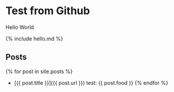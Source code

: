 # Test from Github

Hello World

{% include hello.md %}

## Posts

{% for post in site.posts %}
* [{{ post.title }}]({{ post.url }}) test: {{ post.food }}
{% endfor %}

